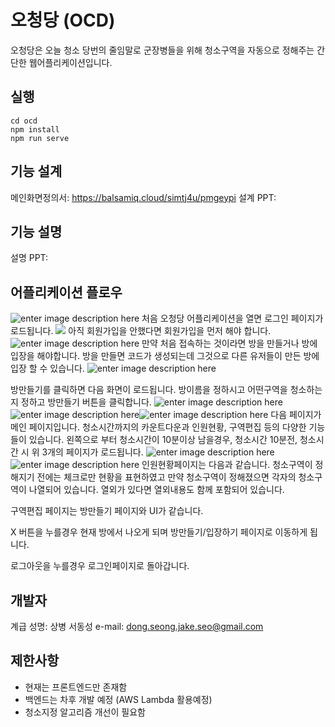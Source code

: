 # 오청당 (OCD)

오청당은 오늘 청소 당번의 줄임말로 군장병들을 위해 청소구역을 자동으로 정해주는 간단한 웹어플리케이션입니다. 

## 실행
    cd ocd
    npm install
    npm run serve

## 기능 설계
메인화면정의서: https://balsamiq.cloud/simtj4u/pmgeypi
설계 PPT: 


## 기능 설명
설명 PPT: 

## 어플리케이션 플로우
![enter image description here](https://lh3.googleusercontent.com/HqIskIxd3aN3-a1ymvJXaZ8O6gNiCdZFeSCAYGm_q8Bw-NDxcZIZFDi5RPj2VOwdYViqVBGAV0XJ "로그인")
처음 오청당 어플리케이션을 열면 로그인 페이지가 로드됩니다. 
![
](https://lh3.googleusercontent.com/zBei8ifiN_13awJiuOKwhmjE0dAbYViqyq6xvlGDZsLkZOdp1Enh5kkwe6WTH3Cg-z9d9Qay3sQM "회원가입")
아직 회원가입을 안했다면 회원가입을 먼저 해야 합니다. 
![enter image description here](https://lh3.googleusercontent.com/hgbKU0Cwn-IYmTMjHTJQTC0hFwuirZ2htmcqIVQVM9JEKouPH7E5MirLoUQ-PYUFSM1yct2PLUB6 "방 입장")
만약 처음 접속하는 것이라면 방을 만들거나 방에 입장을 해야합니다. 방을 만들면 코드가 생성되는데 그것으로 다른 유저들이 만든 방에 입장 할 수 있습니다. 
![enter image description here](https://lh3.googleusercontent.com/t1kHrqUEgsvJvQye6xaG8tSn1cvze8MIcNWzdAdIXy1x0bmr4Atqav1TTICZCuY59M78dmOT3Q7D "방 만들기")

방만들기를 클릭하면 다음 화면이 로드됩니다. 방이름을 정하시고 어떤구역을 청소하는지 정하고 방만들기 버튼을 클릭합니다. 
![enter image description here](https://lh3.googleusercontent.com/7ygOdNoYQWDJCi6jdzPcpre5eWhah9oUaQp7SzxJhUZ66Lzxf7Vfbk9IDr_WI3b8ER9ctNzOuRxy "메인페이지1")![enter image description here](https://lh3.googleusercontent.com/wWJkqbIOzK0hD-lonVOaJiQ5R_jZOxqzQQ6rDXOI9e0X8cPqJBSZnqL8LBhLC83qNf-aEUqCT7v4 "메인페이지2")![enter image description here](https://lh3.googleusercontent.com/nMP_S5sO7T1DPtmD4P7OxC-GcEqljr7L9xqKgBd6nbgTJfQDdwkCqDPomslYXgBQPgILVAZ5TV9i "메인페이지3")
다음 페이지가 메인 페이지입니다. 청소시간까지의 카운트다운과 인원현황, 구역편집 등의 다양한 기능들이 있습니다. 왼쪽으로 부터 청소시간이 10분이상 남을경우, 청소시간 10분전, 청소시간 시 위 3개의 페이지가 로드됩니다. 
![enter image description here](https://lh3.googleusercontent.com/uw7g-aw6YQYQkmc-1g_STPvwyJ9aDJZp14bvI9EyDZoe8dVV63cj4JLk5OwjbDK75Zu3IdEnZ5Jw)![enter image description here](https://lh3.googleusercontent.com/YYxl85RxHj3MQZfIXIuXxmxuiZkTgomeMdjRdSpWmlwQXi_PYn7nasipGNgyfsxMWj1RHi14e_jN)
인원현황페이지는 다음과 같습니다. 청소구역이 정해지기 전에는 체크로만 현황을 표현하였고 만약 청소구역이 정해졌으면 각자의 청소구역이 나열되어 있습니다. 열외가 있다면 열외내용도 함께 포함되어 있습니다. 

구역편집 페이지는 방만들기 페이지와 UI가 같습니다. 

X 버튼을 누를경우 현재 방에서 나오게 되며 방만들기/입장하기 페이지로 이동하게 됩니다. 

로그아웃을 누를경우 로그인페이지로 돌아갑니다. 

## 개발자

계급 성명: 상병 서동성
e-mail: dong.seong.jake.seo@gmail.com

## 제한사항

 - 현재는 프론트엔드만 존재함
 - 백엔드는 차후 개발 예정 (AWS Lambda 활용예정)
 - 청소지정 알고리즘 개선이 필요함

